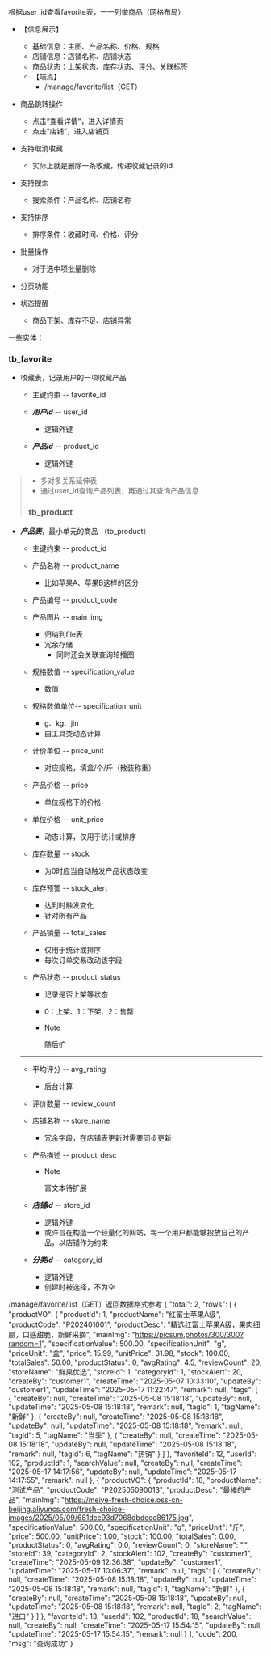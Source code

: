 根据user_id查看favorite表，一一列举商品（网格布局）

- 【信息展示】
  - 基础信息：主图、产品名称、价格、规格
  - 店铺信息：店铺名称、店铺状态
  - 商品状态：上架状态、库存状态、评分、关联标签
  - 【端点】
    - /manage/favorite/list（GET）
- 商品跳转操作
  - 点击“查看详情”，进入详情页
  - 点击“店铺”，进入店铺页

- 支持取消收藏
  - 实际上就是删除一条收藏，传递收藏记录的id
- 支持搜索
  - 搜索条件：产品名称、店铺名称

- 支持排序
  - 排序条件：收藏时间、价格、评分
- 批量操作
  - 对于选中项批量删除
- 分页功能
- 状态提醒
  - 商品下架、库存不足、店铺异常

一些实体：
### tb_favorite

- 收藏表，记录用户的一项收藏产品

  - 主键约束 -- favorite_id
  - ***用户id*** -- user_id
    - 逻辑外键

  - ***产品id*** -- product_id
    - 逻辑外键

> - 多对多关系延伸表
> - 通过user_id查询产品列表，再通过其查询产品信息
>
> ### tb_product

- ***产品表***，最小单元的商品 （tb_product）

  - 主键约束 -- product_id

  - 产品名称 -- product_name

    - 比如苹果A、苹果B这样的区分

  - 产品编号 -- product_code

  - 产品图片 -- main_img

    - 归纳到file表
    - 冗余存储
      - 同时还会关联查询轮播图

  - 规格数值 -- specification_value

    - 数值

  - 规格数值单位-- specification_unit

    - g、kg、jin
    - 由工具类动态计算

  - 计价单位 -- price_unit

    - 对应规格，填盒/个/斤（散装称重）

  - 产品价格 -- price

    - 单位规格下的价格

  - 单位价格 -- unit_price

    - 动态计算，仅用于统计或排序

  - 库存数量 -- stock

    - 为0时应当自动触发产品状态改变

  - 库存预警 -- stock_alert

    - 达到时触发变化
    - 针对所有产品

  - 产品销量 -- total_sales

    - 仅用于统计或排序
    - 每次订单交易改动该字段

  - 产品状态 -- product_status

    - 记录是否上架等状态

    - 0：上架、1：下架、2：售罄

    - > [!NOTE]
      >
      > 随后扩

  - - -

  - 平均评分 -- avg_rating

    - 后台计算

  - 评价数量 -- review_count

  - 店铺名称 -- store_name

    - 冗余字段，在店铺表更新时需要同步更新

  - 产品描述 -- product_desc

    - > [!NOTE]
      >
      > 富文本待扩展

  - ***店铺id***    -- store_id

    - 逻辑外键
    - 或许旨在构造一个轻量化的网站，每一个用户都能够投放自己的产品，以店铺作为约束

  - ***分类id***  -- category_id

    - 逻辑外键
    - 创建时被选择，不为空

/manage/favorite/list（GET）返回数据格式参考
{
    "total": 2,
    "rows": [
        {
            "productVO": {
                "productId": 1,
                "productName": "红富士苹果A级",
                "productCode": "P202401001",
                "productDesc": "精选红富士苹果A级，果肉细腻，口感甜脆，新鲜采摘",
                "mainImg": "https://picsum.photos/300/300?random=1",
                "specificationValue": 500.00,
                "specificationUnit": "g",
                "priceUnit": "盒",
                "price": 15.99,
                "unitPrice": 31.98,
                "stock": 100.00,
                "totalSales": 50.00,
                "productStatus": 0,
                "avgRating": 4.5,
                "reviewCount": 20,
                "storeName": "鲜果优选",
                "storeId": 1,
                "categoryId": 1,
                "stockAlert": 20,
                "createBy": "customer1",
                "createTime": "2025-05-07 10:33:10",
                "updateBy": "customer1",
                "updateTime": "2025-05-17 11:22:47",
                "remark": null,
                "tags": [
                    {
                        "createBy": null,
                        "createTime": "2025-05-08 15:18:18",
                        "updateBy": null,
                        "updateTime": "2025-05-08 15:18:18",
                        "remark": null,
                        "tagId": 1,
                        "tagName": "新鲜"
                    },
                    {
                        "createBy": null,
                        "createTime": "2025-05-08 15:18:18",
                        "updateBy": null,
                        "updateTime": "2025-05-08 15:18:18",
                        "remark": null,
                        "tagId": 5,
                        "tagName": "当季"
                    },
                    {
                        "createBy": null,
                        "createTime": "2025-05-08 15:18:18",
                        "updateBy": null,
                        "updateTime": "2025-05-08 15:18:18",
                        "remark": null,
                        "tagId": 6,
                        "tagName": "热销"
                    }
                ]
            },
            "favoriteId": 12,
            "userId": 102,
            "productId": 1,
            "searchValue": null,
            "createBy": null,
            "createTime": "2025-05-17 14:17:56",
            "updateBy": null,
            "updateTime": "2025-05-17 14:17:55",
            "remark": null
        },
        {
            "productVO": {
                "productId": 18,
                "productName": "测试产品",
                "productCode": "P202505090013",
                "productDesc": "最棒的产品",
                "mainImg": "https://meiye-fresh-choice.oss-cn-beijing.aliyuncs.com/fresh-choice-images/2025/05/09/681dcc93d7068dbdece86175.jpg",
                "specificationValue": 500.00,
                "specificationUnit": "g",
                "priceUnit": "斤",
                "price": 500.00,
                "unitPrice": 1.00,
                "stock": 100.00,
                "totalSales": 0.00,
                "productStatus": 0,
                "avgRating": 0.0,
                "reviewCount": 0,
                "storeName": ".",
                "storeId": 39,
                "categoryId": 2,
                "stockAlert": 102,
                "createBy": "customer1",
                "createTime": "2025-05-09 12:36:38",
                "updateBy": "customer1",
                "updateTime": "2025-05-17 10:06:37",
                "remark": null,
                "tags": [
                    {
                        "createBy": null,
                        "createTime": "2025-05-08 15:18:18",
                        "updateBy": null,
                        "updateTime": "2025-05-08 15:18:18",
                        "remark": null,
                        "tagId": 1,
                        "tagName": "新鲜"
                    },
                    {
                        "createBy": null,
                        "createTime": "2025-05-08 15:18:18",
                        "updateBy": null,
                        "updateTime": "2025-05-08 15:18:18",
                        "remark": null,
                        "tagId": 2,
                        "tagName": "进口"
                    }
                ]
            },
            "favoriteId": 13,
            "userId": 102,
            "productId": 18,
            "searchValue": null,
            "createBy": null,
            "createTime": "2025-05-17 15:54:15",
            "updateBy": null,
            "updateTime": "2025-05-17 15:54:15",
            "remark": null
        }
    ],
    "code": 200,
    "msg": "查询成功"
}